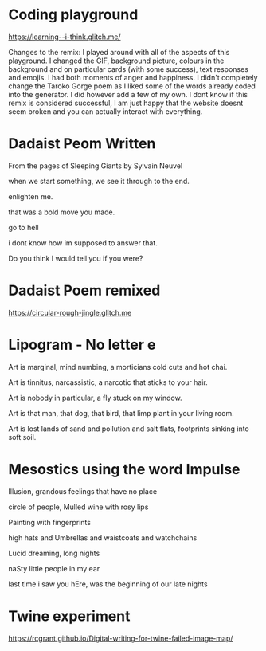 # Coding playground
https://learning--i-think.glitch.me/

</p>Changes to the remix: I played around with all of the aspects of this playground. I changed the GIF, background picture, colours in the background and on particular cards (with some success), text responses and emojis. I had both moments of anger and happiness. I didn't completely change the Taroko Gorge poem as I liked some of the words already coded into the generator. I did however add a few of my own. I dont know if this remix is considered successful, I am just happy that the website doesnt seem broken and you can actually interact with everything.
</p>

# Dadaist Peom Written
</p>From the pages of Sleeping Giants by Sylvain Neuvel
</p>when we start something, we see it through to the end.</p>
</p>enlighten me.</p>
</p>that was a bold move you made.</p>
</p>go to hell</p>
</p>i dont know how im supposed to answer that.</p>
</p>Do you think I would tell you if you were?</p>

# Dadaist Poem remixed
https://circular-rough-jingle.glitch.me

# Lipogram - No letter e
</p>Art is marginal, mind numbing, a morticians cold cuts and hot chai.</p>
</p>Art is tinnitus, narcassistic, a narcotic that sticks to your hair.</p>
</p>Art is nobody in particular, a fly stuck on my window.</p>
</p>Art is that man, that dog, that bird, that limp plant in your living room.</p> 
</p>Art is lost lands of sand and pollution and salt flats, footprints sinking into soft soil.</p>

# Mesostics using the word Impulse
</p>Illusion, grandous feelings that have no place</p>
</p>circle of people, Mulled wine with rosy lips</p>
</p>Painting with fingerprints</p>
</p>high hats and Umbrellas and waistcoats and watchchains</p>
</p>Lucid dreaming, long nights</p>
</p>naSty little people in my ear</p>
</p>last time i saw you hEre, was the beginning of our late nights</p>

# Twine experiment

https://rcgrant.github.io/Digital-writing-for-twine-failed-image-map/

